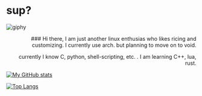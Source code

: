 # sup?

![giphy](https://user-images.githubusercontent.com/72156551/152333214-83b8cbb3-0ef0-4d40-995b-1fe5d17f1859.gif)

<div align="right">
### Hi there, I am just another linux enthusias who likes ricing and customizing. I currently use arch. but planning to move on to void.
 
currently I know C, python, shell-scripting, etc. 
. I am learning C++, lua, rust.

</div>

 [![My GitHub stats](https://github-readme-stats.vercel.app/api?username=saimoomedits&hide=contribs&show_icons=true&theme=tokyonight)](https://github.com/anuraghazra/github-readme-stats)
 
[![Top Langs](https://github-readme-stats.vercel.app/api/top-langs/?username=saimoomedits&layout=compact&theme=tokyonight)](https://github.com/anuraghazra/github-readme-stats)

